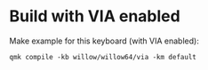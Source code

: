 
# Build with VIA enabled

Make example for this keyboard (with VIA enabled):

    qmk compile -kb willow/willow64/via -km default
